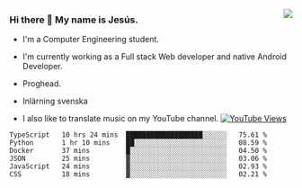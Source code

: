 <img align='right' src="https://github-readme-stats-eight-rose-90.vercel.app
/api?username=JesusJimenezG&show_icons=true&theme=radical">

### Hi there 👋 My name is Jesús.
- I'm a Computer Engineering student.
- I'm currently working as a Full stack Web developer and native Android Developer.

- Proghead.
- Inlärning svenska
- I also like to translate music on my YouTube channel. [![YouTube Views](https://img.shields.io/youtube/channel/views/UCWnlcC4_sV9Imcy9ysQpxHA?style=social)](https://www.youtube.com/channel/UCWnlcC4_sV9Imcy9ysQpxHA)

<!--START_SECTION:waka-->

```text
TypeScript   10 hrs 24 mins  ███████████████████░░░░░░   75.61 %
Python       1 hr 10 mins    ██░░░░░░░░░░░░░░░░░░░░░░░   08.59 %
Docker       37 mins         █░░░░░░░░░░░░░░░░░░░░░░░░   04.50 %
JSON         25 mins         ▓░░░░░░░░░░░░░░░░░░░░░░░░   03.06 %
JavaScript   24 mins         ▓░░░░░░░░░░░░░░░░░░░░░░░░   02.93 %
CSS          18 mins         ▓░░░░░░░░░░░░░░░░░░░░░░░░   02.21 %
```

<!--END_SECTION:waka-->

<!--
**JesusJimenezG/JesusJimenezG** is a ✨ _special_ ✨ repository because its `README.md` (this file) appears on your GitHub profile.

Here are some ideas to get you started:

- 🔭 I’m currently working on ...
- 🌱 I’m currently learning ...
- 👯 I’m looking to collaborate on ...
- 🤔 I’m looking for help with ...
- 💬 Ask me about ...
- 📫 How to reach me: ...
- 😄 Pronouns: ...
- ⚡ Fun fact: ...
-->
